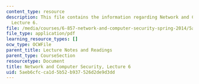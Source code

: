 ```yaml
---
content_type: resource
description: This file contains the information regarding Network and Computer Security,
  Lecture 6.
file: /media/courses/6-857-network-and-computer-security-spring-2014/5aeb6cfcca1d5b52b937526d2de9d3dd_MIT6_857S14_Lec06.pdf
file_type: application/pdf
learning_resource_types: []
ocw_type: OCWFile
parent_title: Lecture Notes and Readings
parent_type: CourseSection
resourcetype: Document
title: Network and Computer Security, Lecture 6
uid: 5aeb6cfc-ca1d-5b52-b937-526d2de9d3dd
---
```

